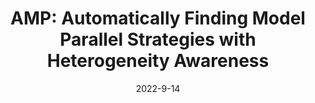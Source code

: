 ---
title: "AMP: Automatically Finding Model Parallel Strategies with Heterogeneity Awareness"
excerpt: 'D. Li, H. Wang, E. P. Xing, H. Zhang, NeurIPS 2022'
date: 2022-9-14
venue: 'NeurIPS'
pubtype: '2022'
excerpt_separator: ""
---